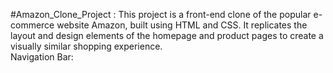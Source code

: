 #Amazon_Clone_Project : This project is a front-end clone of the popular e-commerce website Amazon, built using HTML and CSS. It replicates the layout and design elements of the homepage and product pages to create a visually similar shopping experience.
<Br>
Navigation Bar:
